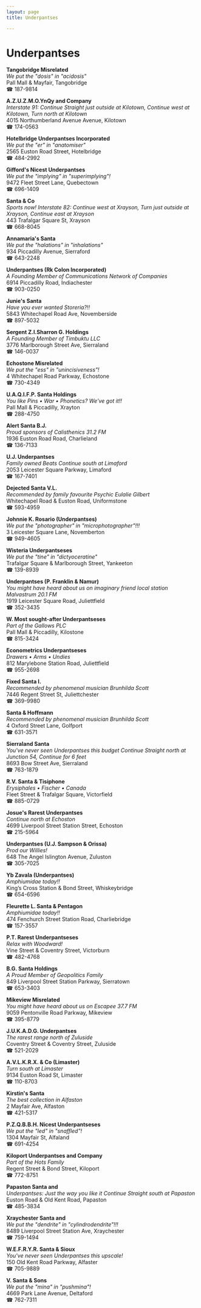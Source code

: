 ```yaml
---
layout: page 
title: Underpantses

---
```



# Underpantses


 **Tangobridge Misrelated**  
_We put the "dosis" in "acidosis"_  
Pall Mall & Mayfair, Tangobridge  
☎ 187-9814

**A.Z.U.Z.M.O.YnQy and Company**  
_Interstate 91: Continue Straight just outside at Kilotown, Continue west at Kilotown, Turn north at Kilotown_  
4015 Northumberland Avenue Avenue, Kilotown  
☎ 174-0563

**Hotelbridge Underpantses Incorporated**  
_We put the "er" in "anatomiser"_  
2565 Euston Road Street, Hotelbridge  
☎ 484-2992

**Gifford's Nicest Underpantses**  
_We put the "implying" in "superimplying"!_  
9472 Fleet Street Lane, Quebectown  
☎ 696-1409

**Santa & Co**  
_Sports now! 
Interstate 82: Continue west at Xrayson, Turn just outside at Xrayson, Continue east at Xrayson_  
443 Trafalgar Square St, Xrayson  
☎ 668-8045

**Annamaria's Santa**  
_We put the "halations" in "inhalations"_  
934 Piccadilly Avenue, Sierraford  
☎ 643-2248

**Underpantses (Rk Colon Incorporated)**  
_A Founding Member of Communications Network of Companies_  
6914 Piccadilly Road, Indiachester  
☎ 903-0250

**Junie's Santa**  
_Have you ever wanted Storeria?!!_  
5843 Whitechapel Road Ave, Novemberside  
☎ 897-5032

**Sergent Z.I.Sharron G. Holdings**  
_A Founding Member of Timbuktu LLC_  
3776 Marlborough Street Ave, Sierraland  
☎ 146-0037

**Echostone Misrelated**  
_We put the "ess" in "unincisiveness"!_  
4 Whitechapel Road Parkway, Echostone  
☎ 730-4349

**U.A.Q.I.F.P. Santa Holdings**  
_You like Pins • War • Phonetics? We've got it!!_  
Pall Mall & Piccadilly, Xrayton  
☎ 288-4750

**Alert Santa B.J.**  
_Proud sponsors of Calisthenics 31.2 FM_  
1936 Euston Road Road, Charlieland  
☎ 136-7133

**U.J. Underpantses**  
_Family owned Beats 
Continue south at Limaford_  
2053 Leicester Square Parkway, Limaford  
☎ 167-7401

**Dejected Santa V.L.**  
_Recommended by family favourite Psychic Eulalie Gilbert_  
Whitechapel Road & Euston Road, Uniformstone  
☎ 593-4959

**Johnnie K. Rosario (Underpantses)**  
_We put the "photographer" in "microphotographer"!!!_  
3 Leicester Square Lane, Novemberton  
☎ 949-4605

**Wisteria Underpantseses**  
_We put the "tine" in "dictyoceratine"_  
Trafalgar Square & Marlborough Street, Yankeeton  
☎ 139-8939

**Underpantses (P. Franklin & Namur)**  
_You might have heard about us on imaginary friend local station Malvastrum 20.1 FM_  
1919 Leicester Square Road, Juliettfield  
☎ 352-3435

**W. Most sought-after Underpantseses**  
_Part of the Gallows PLC_  
Pall Mall & Piccadilly, Kilostone  
☎ 815-3424

**Econometrics Underpantseses**  
_Drawers • Arms • Undies_  
812 Marylebone Station Road, Juliettfield  
☎ 955-2698

**Fixed Santa I.**  
_Recommended by phenomenal musician Brunhilda Scott_  
7446 Regent Street St, Juliettchester  
☎ 369-9980

**Santa & Hoffmann**  
_Recommended by phenomenal musician Brunhilda Scott_  
4 Oxford Street Lane, Golfport  
☎ 631-3571

**Sierraland Santa**  
_You've never seen Underpantses this budget 
Continue Straight north at Junction 54, Continue for 6 feet_  
8693 Bow Street Ave, Sierraland  
☎ 763-1879

**R.V. Santa & Tisiphone**  
_Erysiphales • Fischer • Canada_  
Fleet Street & Trafalgar Square, Victorfield  
☎ 885-0729

**Josue's Rarest Underpantses**  
_Continue north at Echoston_  
4699 Liverpool Street Station Street, Echoston  
☎ 215-5964

**Underpantses (U.J. Sampson & Orissa)**  
_Prod our Willies!_  
648 The Angel Islington Avenue, Zuluston  
☎ 305-7025

**Yb Zavala (Underpantses)**  
_Amphiumidae today!!_  
King’s Cross Station & Bond Street, Whiskeybridge  
☎ 654-6596

**Fleurette L. Santa & Pentagon**  
_Amphiumidae today!!_  
474 Fenchurch Street Station Road, Charliebridge  
☎ 157-3557

**P.T. Rarest Underpantseses**  
_Relax with Woodward!_  
Vine Street & Coventry Street, Victorburn  
☎ 482-4768

**B.G. Santa Holdings**  
_A Proud Member of Geopolitics Family_  
849 Liverpool Street Station Parkway, Sierratown  
☎ 653-3403

**Mikeview Misrelated**  
_You might have heard about us on Escapee 37.7 FM_  
9059 Pentonville Road Parkway, Mikeview  
☎ 395-8779

**J.U.K.A.D.G. Underpantses**  
_The rarest range north of Zuluside_  
Coventry Street & Coventry Street, Zuluside  
☎ 521-2029

**A.V.L.K.R.X. & Co (Limaster)**  
_Turn south at Limaster_  
9134 Euston Road St, Limaster  
☎ 110-8703

**Kirstin's Santa**  
_The best collection in Alfaston_  
2 Mayfair Ave, Alfaston  
☎ 421-5317

**P.Z.Q.B.B.H. Nicest Underpantseses**  
_We put the "led" in "snaffled"!_  
1304 Mayfair St, Alfaland  
☎ 691-4254

**Kiloport Underpantses and Company**  
_Part of the Hots Family_  
Regent Street & Bond Street, Kiloport  
☎ 772-8751

**Papaston Santa and**  
_Underpantses: Just the way you like it 
Continue Straight south at Papaston_  
Euston Road & Old Kent Road, Papaston  
☎ 485-3834

**Xraychester Santa and**  
_We put the "dendrite" in "cylindrodendrite"!!!_  
8489 Liverpool Street Station Ave, Xraychester  
☎ 759-1494

**W.E.F.R.Y.R. Santa & Sioux**  
_You've never seen Underpantses this upscale!_  
150 Old Kent Road Parkway, Alfaster  
☎ 705-9889

**V. Santa & Sons**  
_We put the "mina" in "pushmina"!_  
4669 Park Lane Avenue, Deltaford  
☎ 762-7311

